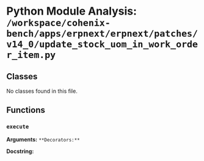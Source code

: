 # Python Module Analysis: `/workspace/cohenix-bench/apps/erpnext/erpnext/patches/v14_0/update_stock_uom_in_work_order_item.py`

## Classes

No classes found in this file.


## Functions

### `execute`
**Arguments:** ``
**Decorators:** ``

**Docstring:**
```

```


